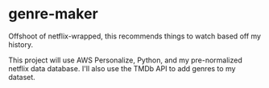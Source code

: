 # genre-maker
Offshoot of netflix-wrapped, this recommends things to watch based off my history.

This project will use AWS Personalize, Python, and my pre-normalized netflix data database. I'll also use the TMDb API to add genres to my dataset.
